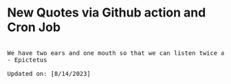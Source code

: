 # New Quotes via Github action and Cron Job

<pre>
<!-- #quote -->
We have two ears and one mouth so that we can listen twice as much as we speak.
- Epictetus

Updated on: [8/14/2023]
<!-- #quoteEnd -->
</pre>
